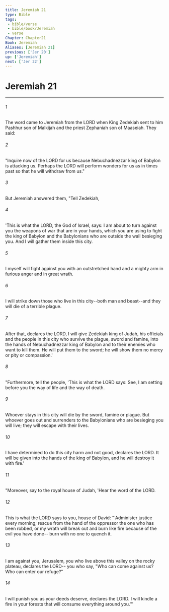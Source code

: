 ```yaml
---
title: Jeremiah 21
type: Bible
tags:
 - bible/verse
 - bible/book/Jeremiah
 - verse
Chapter: Chapter21
Book: Jeremiah
Aliases: [Jeremiah 21]
previous: ['Jer 20']
up: ['Jeremiah']
next: ['Jer 22']
---
```

# Jeremiah 21

***


###### 1 
The word came to Jeremiah from the LORD when King Zedekiah sent to him Pashhur son of Malkijah and the priest Zephaniah son of Maaseiah. They said: 

###### 2 
"Inquire now of the LORD for us because Nebuchadnezzar king of Babylon is attacking us. Perhaps the LORD will perform wonders for us as in times past so that he will withdraw from us." 

###### 3 
But Jeremiah answered them, "Tell Zedekiah, 

###### 4 
'This is what the LORD, the God of Israel, says: I am about to turn against you the weapons of war that are in your hands, which you are using to fight the king of Babylon and the Babylonians who are outside the wall besieging you. And I will gather them inside this city. 

###### 5 
I myself will fight against you with an outstretched hand and a mighty arm in furious anger and in great wrath. 

###### 6 
I will strike down those who live in this city--both man and beast--and they will die of a terrible plague. 

###### 7 
After that, declares the LORD, I will give Zedekiah king of Judah, his officials and the people in this city who survive the plague, sword and famine, into the hands of Nebuchadnezzar king of Babylon and to their enemies who want to kill them. He will put them to the sword; he will show them no mercy or pity or compassion.' 

###### 8 
"Furthermore, tell the people, 'This is what the LORD says: See, I am setting before you the way of life and the way of death. 

###### 9 
Whoever stays in this city will die by the sword, famine or plague. But whoever goes out and surrenders to the Babylonians who are besieging you will live; they will escape with their lives. 

###### 10 
I have determined to do this city harm and not good, declares the LORD. It will be given into the hands of the king of Babylon, and he will destroy it with fire.' 

###### 11 
"Moreover, say to the royal house of Judah, 'Hear the word of the LORD. 

###### 12 
This is what the LORD says to you, house of David: "'Administer justice every morning; rescue from the hand of the oppressor the one who has been robbed, or my wrath will break out and burn like fire because of the evil you have done-- burn with no one to quench it. 

###### 13 
I am against you, Jerusalem, you who live above this valley on the rocky plateau, declares the LORD-- you who say, "Who can come against us? Who can enter our refuge?" 

###### 14 
I will punish you as your deeds deserve, declares the LORD. I will kindle a fire in your forests that will consume everything around you.'" 
